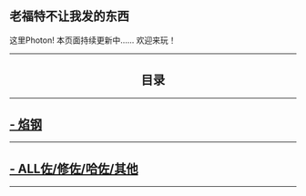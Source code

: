 ## 老福特不让我发的东西
这里Photon!
本页面持续更新中……
欢迎来玩！


---
## <center> 目录 </center>
---
## [- 焰钢](https://thisisphoton.github.io/Stories-of-RoyEd/royed.html)
---
## [- ALL佐/修佐/哈佐/其他](https://thisisphoton.github.io/Stories-of-RoyEd/AllRoy.html)
---
